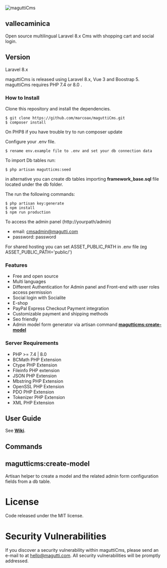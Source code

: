 ![maguttiCms](https://www.magutti.com/public//website/images/logo.png)


## vallecaminica
Open source multilingual Laravel 8.x Cms with shopping cart and social login.

## Version
Laravel 8.x

maguttiCms is released using Laravel 8.x, Vue 3 and  Boostrap 5.
maguttiCms requires PHP 7.4 or 8.0 .
### How to Install


Clone this repository and install the dependencies.

    $ git clone https://github.com/marcoax/maguttiCms.git
    $ composer install

On PHP8 if you have trouble try to run composer update

Configure your .env file. 

    $ rename env.example file to .env and set your db connection data

To import Db tables run:

    $ php artisan magutticms:seed
    
in alternative you can create db tables importing **framework_base.sql** file located under the db folder.

The run the following commands:

    $ php artisan key:generate
    $ npm install
    $ npm run production
   
To access the admin panel (http://yourpath/admin)
 - email: cmsadmin@magutti.com
 - password: password
 
 For shared hosting you can set ASSET_PUBLIC_PATH in .env  file (eg ASSET_PUBLIC_PATH='public/')
   
### Features
 - Free and open source
 - Multi languages
 - Different Authentication for Admin panel and Front-end with user roles access permission
 - Social login with Socialite 
 - E-shop 
 - PayPal Express Checkout Payment integration
 - Customizable payment and shipping methods 
 - Seo friendly
 - Admin model form generator via artisan command **[magutticms:create-model](https://github.com/marcoax/maguttiCms/wiki/How-to-Create-a-New-Resource)**
  
### Server Requirements
 
 - PHP >= 7.4 | 8.0
 - BCMath PHP Extension
 - Ctype PHP Extension
 - Fileinfo PHP extension
 - JSON PHP Extension
 - Mbstring PHP Extension
 - OpenSSL PHP Extension
 - PDO PHP Extension
 - Tokenizer PHP Extension
 - XML PHP Extension

## User Guide
See **[Wiki](https://github.com/marcoax/maguttiCms/wiki/)**.

## Commands
## magutticms:create-model
Artisan helper to create a model and the related admin form configuration fields from a db table. 

License
=======
Code released under the MIT license.

Security Vulnerabilities
=======
If you discover a security vulnerability within maguttiCms, please send an e-mail to  at hello@magutti.com. All security vulnerabilities will be promptly addressed.
